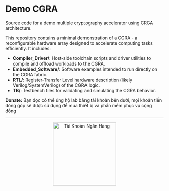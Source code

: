 # Demo CGRA

Source code for a demo multiple cryptography accelerator using CRGA architecture.

This repository contains a minimal demonstration of a CGRA - a reconfigurable hardware array designed to accelerate computing tasks efficiently. It includes:

- **Compiler_Driver/**: Host-side toolchain scripts and driver utilities to compile and offload workloads to the CGRA.
- **Embedded_Software/**: Software examples intended to run directly on the CGRA fabric.
- **RTL/**: Register-Transfer Level hardware description (likely Verilog/SystemVerilog) of the CGRA logic.
- **TB/**: Testbench files for validating and simulating the CGRA behavior.



**Donate:** Bạn đọc có thể ủng hộ lab bằng tài khoản bên dưới, mọi khoản tiền đóng góp sẽ được sử dụng để mua thiết bị và phần mềm phục vụ cộng đồng

---

<p align="center">
  <img src="https://github.com/AISeQLab/Level_0_KV260_FPGA/blob/main/Hinh/Bank.png" alt="Tài Khoản Ngân Hàng" width="200"/>
</p>
